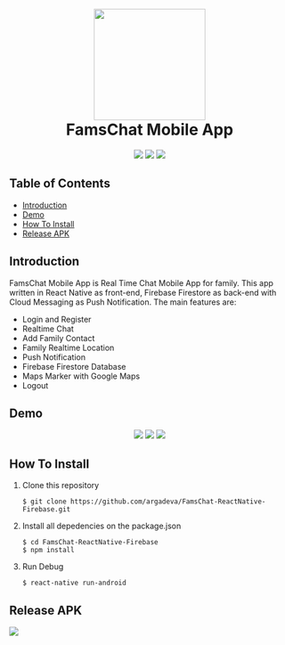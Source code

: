 <h1 align="center">
  <br>
  <img src="https://github.com/argadeva/FamsChat-ReactNative-Firebase/raw/master/android/app/src/main/ic_launcher-web.png" width="200">
  <br>
  FamsChat Mobile App
  <br>
</h1>

<p align="center">
  <img src="https://img.shields.io/badge/Node.js-v12.14.1-success">
  <img src="https://img.shields.io/badge/ReactNative-v0.61.5-informational">
  <img src="https://img.shields.io/badge/ReactNativeFirebase-v5.6.0-orange">
</p>

## Table of Contents

- [Introduction](#introduction)
- [Demo](#demo)
- [How To Install](#how-to-install)
- [Release APK](#release-apk)

## Introduction

FamsChat Mobile App is Real Time Chat Mobile App for family. This app written in React Native as front-end, Firebase Firestore as back-end with Cloud Messaging as Push Notification. The main features are:

- Login and Register
- Realtime Chat
- Add Family Contact
- Family Realtime Location
- Push Notification
- Firebase Firestore Database
- Maps Marker with Google Maps
- Logout

## Demo

<p align="center">
 <img src="https://github.com/argadeva/FamsChat-ReactNative-Firebase/raw/master/demo/login.gif" />
 <img src="https://github.com/argadeva/FamsChat-ReactNative-Firebase/raw/master/demo/friend.gif" />
 <img src="https://github.com/argadeva/FamsChat-ReactNative-Firebase/raw/master/demo/maps.gif" />
</p>

## How To Install

1. Clone this repository
   ```
   $ git clone https://github.com/argadeva/FamsChat-ReactNative-Firebase.git
   ```
2. Install all depedencies on the package.json
   ```
   $ cd FamsChat-ReactNative-Firebase
   $ npm install
   ```
3. Run Debug

   ```
   $ react-native run-android
   ```

## Release APK

<a href="https://drive.google.com/file/d/1OH94IHiE9F6YU4FNZhFszEaZDnN7jI1J/view?usp=sharing">
  <img src="https://img.shields.io/badge/Download%20on%20the-Google%20Drive-blue.svg?style=popout&logo=google-drive"/>
</a>
